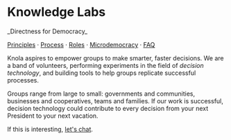 # Knowledge Labs

<p class="tagline">_Directness for Democracy_</p>

[Principles](./principles) &middot; [Process](./process) &middot; [Roles](./roles) &middot; [Microdemocracy](./microdemocracy) &middot; [FAQ](./faq)

Knola aspires to empower groups to make smarter, faster decisions. We are a band of volunteers, performing experiments in the field of _decision technology_, and building tools to help groups replicate successful processes.

Groups range from large to small: governments and communities, businesses and cooperatives, teams and families. If our work is successful, decision technology could contribute to every decision from your next President to your next vacation.

If this is interesting, [let's chat](contact).

<!--
Documentation TODOs:
- More complete example
- Evaluator input
- Combating implicit bias
-->